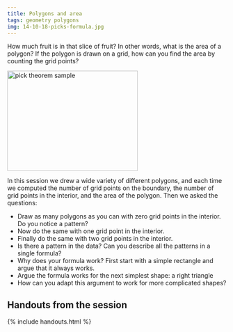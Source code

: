 ```yaml
---
title: Polygons and area
tags: geometry polygons
img: 14-10-18-picks-formula.jpg
---
```


How much fruit is in that slice of fruit? In other words, what is the area of a polygon? If the polygon is drawn on a grid, how can you find the area by counting the grid points?

<img src="{{ site.baseurl }}/assets/misc/pick-sample.png" alt="pick theorem sample" width="300" height="230" /><!--more-->

<p>In this session we drew a wide variety of different polygons, and each time we computed the number of grid points on the boundary, the number of grid points in the interior, and the area of the polygon. Then we asked the questions:</p>
<ul>
<li>Draw as many polygons as you can with zero grid points in the interior. Do you notice a pattern?</li>
<li>Now do the same with one grid point in the interior.</li>
<li>Finally do the same with two grid points in the interior.</li>
<li>Is there a pattern in the data? Can you describe all the patterns in a single formula?</li>
<li>Why does your formula work? First start with a simple rectangle and argue that it always works.</li>
<li>Argue the formula works for the next simplest shape: a right triangle</li>
<li>How can you adapt this argument to work for more complicated shapes?</li>
</ul>

## Handouts from the session

{% include handouts.html %}
